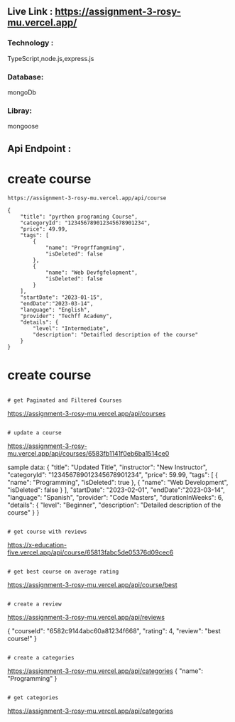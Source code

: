 ## Live Link : https://assignment-3-rosy-mu.vercel.app/

### Technology :

TypeScript,node.js,express.js

### Database:

mongoDb

### Libray:

mongoose

## Api Endpoint :

# create course

```
https://assignment-3-rosy-mu.vercel.app/api/course

{
    "title": "pyrthon programing Course",
    "categoryId": "123456789012345678901234",
    "price": 49.99,
    "tags": [
        {
            "name": "Progrffamgming",
            "isDeleted": false
        },
        {
            "name": "Web Devfgfelopment",
            "isDeleted": false
        }
    ],
    "startDate": "2023-01-15",
    "endDate":"2023-03-14",
    "language": "English",
    "provider": "Techff Academy",
    "details": {
        "level": "Intermediate",
        "description": "Detaifled description of the course"
    }
}

```

# create course

```

# get Paginated and Filtered Courses

```

https://assignment-3-rosy-mu.vercel.app/api/courses

```

# update a course

```

https://assignment-3-rosy-mu.vercel.app/api/courses/6583fb1141f0eb6ba1514ce0

sample data:
{
"title": "Updated Title",
"instructor": "New Instructor",
"categoryId": "123456789012345678901234",
"price": 59.99,
"tags": [
{
"name": "Programming",
"isDeleted": true
},
{
"name": "Web Development",
"isDeleted": false
}
],
"startDate": "2023-02-01",
"endDate":"2023-03-14",
"language": "Spanish",
"provider": "Code Masters",
"durationInWeeks": 6,
"details": {
"level": "Beginner",
"description": "Detailed description of the course"
}
}

```

# get course with reviews

```

https://x-education-five.vercel.app/api/course/65813fabc5de05376d09cec6

```

# get best course on average rating

```

https://assignment-3-rosy-mu.vercel.app/api/course/best

```

# create a review

```

https://assignment-3-rosy-mu.vercel.app/api/reviews

{
"courseId": "6582c9144abc60a81234f668",
"rating": 4,
"review": "best course!"
}

```

# create a categories

```

https://assignment-3-rosy-mu.vercel.app/api/categories
{
"name": "Programming"
}

```

# get categories

```

https://assignment-3-rosy-mu.vercel.app/api/categories

```

```
